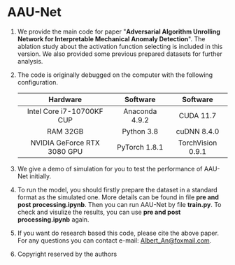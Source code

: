 # AAU-Net

1. We provide the main code for paper "**Adversarial Algorithm Unrolling Network for Interpretable Mechanical Anomaly Detection**". The ablation study about the activation function selecting is included in this version. We also provided some previous prepared datasets for further analysis.

   

2. The code is originally debugged on the computer with the following configuration.

   |          Hardware           |    Software    |     Software      |
   | :-------------------------: | :------------: | :---------------: |
   |  Intel Core i7-10700KF CUP  | Anaconda 4.9.2 |     CUDA 11.7     |
   |          RAM 32GB           |   Python 3.8   |    cuDNN 8.4.0    |
   | NVIDIA GeForce RTX 3080 GPU | PyTorch 1.8.1  | TorchVision 0.9.1 |



3. We give a demo of simulation for you to test the performance of AAU-Net initially.

   

4. To run the model, you should firstly prepare the dataset in a standard format as the simulated one. More details can be found in file **pre and post processing.ipynb**. Then you can run AAU-Net by file **train.py**. To check and visulize the results, you can use **pre and post processing.ipynb** again. 

   

5. If you want do research based this code, please cite the above paper. For any questions you can contact e-mail: Albert_An@foxmail.com. 

   

6. Copyright reserved by the authors

